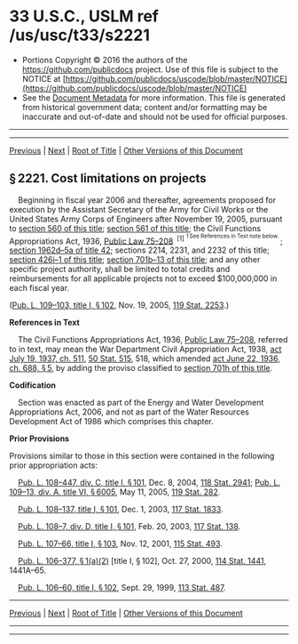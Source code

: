 ---
---

# 33 U.S.C., USLM ref /us/usc/t33/s2221

* Portions Copyright © 2016 the authors of the https://github.com/publicdocs project.
  Use of this file is subject to the NOTICE at [https://github.com/publicdocs/uscode/blob/master/NOTICE](https://github.com/publicdocs/uscode/blob/master/NOTICE)
* See the [Document Metadata](././../../../../..//README.md) for more information.
  This file is generated from historical government data; content and/or formatting may be inaccurate and out-of-date and should not be used for official purposes.

----------
----------

[Previous](./../../../../..//us/usc/t33/ch36/schI/m__us_usc_t33_s2220.md) | [Next](./../../../../..//us/usc/t33/ch36/schI/m__us_usc_t33_s2222.md) | [Root of Title](./../../../../../) | [Other Versions of this Document](https://publicdocs.github.io/go/links?ns=uslm&ref=%2Fus%2Fusc%2Ft33%2Fs2221)

## § 2221. Cost limitations on projects

    Beginning in fiscal year 2006 and thereafter, agreements proposed for execution by the Assistant Secretary of the Army for Civil Works or the United States Army Corps of Engineers after November 19, 2005, pursuant to [section 560 of this title][/us/usc/t33/s560]; [section 561 of this title][/us/usc/t33/s561]; the Civil Functions Appropriations Act, 1936, [Public Law 75–208][/us/pl/75/208]  <sup>\[1\]</sup>  <sup><sup> 1 See References in Text note below. </sup></sup> ; [section 1962d–5a of title 42][/us/usc/t42/s1962d–5a]; sections 2214, 2231, and 2232 of this title; [section 426i–1 of this title][/us/usc/t33/s426i–1]; [section 701b–13 of this title][/us/usc/t33/s701b–13]; and any other specific project authority, shall be limited to total credits and reimbursements for all applicable projects not to exceed $100,000,000 in each fiscal year.

([Pub. L. 109–103, title I, § 102][/us/pl/109/103/s102], Nov. 19, 2005, [119 Stat. 2253][/us/stat/119/2253].)

 __References in Text__ 

    The Civil Functions Appropriations Act, 1936, [Public Law 75–208][/us/pl/75/208], referred to in text, may mean the War Department Civil Appropriation Act, 1938, [act July 19, 1937, ch. 511][/us/act/1937-07-19/ch511], [50 Stat. 515][/us/stat/50/515], 518, which amended [act June 22, 1936, ch. 688, § 5][/us/act/1936-06-22/ch688/s5], by adding the proviso classified to [section 701h of this title][/us/usc/t33/s701h].

 __Codification__ 

    Section was enacted as part of the Energy and Water Development Appropriations Act, 2006, and not as part of the Water Resources Development Act of 1986 which comprises this chapter.

 __Prior Provisions__ 

Provisions similar to those in this section were contained in the following prior appropriation acts:

    [Pub. L. 108–447, div. C, title I, § 101][/us/pl/108/447/s101], Dec. 8, 2004, [118 Stat. 2941][/us/stat/118/2941]; [Pub. L. 109–13, div. A, title VI, § 6005][/us/pl/109/13/s6005], May 11, 2005, [119 Stat. 282][/us/stat/119/282].

    [Pub. L. 108–137, title I, § 101][/us/pl/108/137/s101], Dec. 1, 2003, [117 Stat. 1833][/us/stat/117/1833].

    [Pub. L. 108–7, div. D, title I, § 101][/us/pl/108/7/s101], Feb. 20, 2003, [117 Stat. 138][/us/stat/117/138].

    [Pub. L. 107–66, title I, § 103][/us/pl/107/66/s103], Nov. 12, 2001, [115 Stat. 493][/us/stat/115/493].

    [Pub. L. 106–377, § 1(a)(2)][/us/pl/106/377/s1/a/2] \[title I, § 102\], Oct. 27, 2000, [114 Stat. 1441][/us/stat/114/1441], 1441A–65.

    [Pub. L. 106–60, title I, § 102][/us/pl/106/60/s102], Sept. 29, 1999, [113 Stat. 487][/us/stat/113/487].

----------

[Previous](./../../../../..//us/usc/t33/ch36/schI/m__us_usc_t33_s2220.md) | [Next](./../../../../..//us/usc/t33/ch36/schI/m__us_usc_t33_s2222.md) | [Root of Title](./../../../../../) | [Other Versions of this Document](https://publicdocs.github.io/go/links?ns=uslm&ref=%2Fus%2Fusc%2Ft33%2Fs2221)

----------
----------

[/us/usc/t33/s560]: https://publicdocs.github.io/go/links?ns=uslm&ref=%2Fus%2Fusc%2Ft33%2Fs560
[/us/usc/t33/s561]: https://publicdocs.github.io/go/links?ns=uslm&ref=%2Fus%2Fusc%2Ft33%2Fs561
[/us/pl/75/208]: https://publicdocs.github.io/go/links?ns=uslm&ref=%2Fus%2Fpl%2F75%2F208
[/us/usc/t42/s1962d–5a]: https://publicdocs.github.io/go/links?ns=uslm&ref=%2Fus%2Fusc%2Ft42%2Fs1962d%E2%80%935a
[/us/usc/t33/s426i–1]: https://publicdocs.github.io/go/links?ns=uslm&ref=%2Fus%2Fusc%2Ft33%2Fs426i%E2%80%931
[/us/usc/t33/s701b–13]: https://publicdocs.github.io/go/links?ns=uslm&ref=%2Fus%2Fusc%2Ft33%2Fs701b%E2%80%9313
[/us/pl/109/103/s102]: https://publicdocs.github.io/go/links?ns=uslm&ref=%2Fus%2Fpl%2F109%2F103%2Fs102
[/us/stat/119/2253]: https://publicdocs.github.io/go/links?ns=uslm&ref=%2Fus%2Fstat%2F119%2F2253
[/us/pl/75/208]: https://publicdocs.github.io/go/links?ns=uslm&ref=%2Fus%2Fpl%2F75%2F208
[/us/act/1937-07-19/ch511]: https://publicdocs.github.io/go/links?ns=uslm&ref=%2Fus%2Fact%2F1937-07-19%2Fch511
[/us/stat/50/515]: https://publicdocs.github.io/go/links?ns=uslm&ref=%2Fus%2Fstat%2F50%2F515
[/us/act/1936-06-22/ch688/s5]: https://publicdocs.github.io/go/links?ns=uslm&ref=%2Fus%2Fact%2F1936-06-22%2Fch688%2Fs5
[/us/usc/t33/s701h]: https://publicdocs.github.io/go/links?ns=uslm&ref=%2Fus%2Fusc%2Ft33%2Fs701h
[/us/pl/108/447/s101]: https://publicdocs.github.io/go/links?ns=uslm&ref=%2Fus%2Fpl%2F108%2F447%2Fs101
[/us/stat/118/2941]: https://publicdocs.github.io/go/links?ns=uslm&ref=%2Fus%2Fstat%2F118%2F2941
[/us/pl/109/13/s6005]: https://publicdocs.github.io/go/links?ns=uslm&ref=%2Fus%2Fpl%2F109%2F13%2Fs6005
[/us/stat/119/282]: https://publicdocs.github.io/go/links?ns=uslm&ref=%2Fus%2Fstat%2F119%2F282
[/us/pl/108/137/s101]: https://publicdocs.github.io/go/links?ns=uslm&ref=%2Fus%2Fpl%2F108%2F137%2Fs101
[/us/stat/117/1833]: https://publicdocs.github.io/go/links?ns=uslm&ref=%2Fus%2Fstat%2F117%2F1833
[/us/pl/108/7/s101]: https://publicdocs.github.io/go/links?ns=uslm&ref=%2Fus%2Fpl%2F108%2F7%2Fs101
[/us/stat/117/138]: https://publicdocs.github.io/go/links?ns=uslm&ref=%2Fus%2Fstat%2F117%2F138
[/us/pl/107/66/s103]: https://publicdocs.github.io/go/links?ns=uslm&ref=%2Fus%2Fpl%2F107%2F66%2Fs103
[/us/stat/115/493]: https://publicdocs.github.io/go/links?ns=uslm&ref=%2Fus%2Fstat%2F115%2F493
[/us/pl/106/377/s1/a/2]: https://publicdocs.github.io/go/links?ns=uslm&ref=%2Fus%2Fpl%2F106%2F377%2Fs1%2Fa%2F2
[/us/stat/114/1441]: https://publicdocs.github.io/go/links?ns=uslm&ref=%2Fus%2Fstat%2F114%2F1441
[/us/pl/106/60/s102]: https://publicdocs.github.io/go/links?ns=uslm&ref=%2Fus%2Fpl%2F106%2F60%2Fs102
[/us/stat/113/487]: https://publicdocs.github.io/go/links?ns=uslm&ref=%2Fus%2Fstat%2F113%2F487


